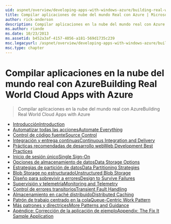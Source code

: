 ```yaml
---
uid: aspnet/overview/developing-apps-with-windows-azure/building-real-world-cloud-apps-with-windows-azure/index
title: Compilar aplicaciones de nube del mundo Real con Azure | Microsoft Docs
author: rick-anderson
description: Compilar aplicaciones en la nube del mundo real con Azure
ms.author: riande
ms.date: 10/23/2013
ms.assetid: b452a3af-4157-4056-a181-569d1735c239
msc.legacyurl: /aspnet/overview/developing-apps-with-windows-azure/building-real-world-cloud-apps-with-windows-azure
msc.type: chapter
---
```

<a name="building-real-world-cloud-apps-with-azure"></a><span data-ttu-id="5ac21-103">Compilar aplicaciones en la nube del mundo real con Azure</span><span class="sxs-lookup"><span data-stu-id="5ac21-103">Building Real World Cloud Apps with Azure</span></span>
====================
> <span data-ttu-id="5ac21-104">Compilar aplicaciones en la nube del mundo real con Azure</span><span class="sxs-lookup"><span data-stu-id="5ac21-104">Building Real World Cloud Apps with Azure</span></span>


- [<span data-ttu-id="5ac21-105">Introducción</span><span class="sxs-lookup"><span data-stu-id="5ac21-105">Introduction</span></span>](introduction.md)
- [<span data-ttu-id="5ac21-106">Automatizar todas las acciones</span><span class="sxs-lookup"><span data-stu-id="5ac21-106">Automate Everything</span></span>](automate-everything.md)
- [<span data-ttu-id="5ac21-107">Control de código fuente</span><span class="sxs-lookup"><span data-stu-id="5ac21-107">Source Control</span></span>](source-control.md)
- [<span data-ttu-id="5ac21-108">Integración y entrega continuas</span><span class="sxs-lookup"><span data-stu-id="5ac21-108">Continuous Integration and Delivery</span></span>](continuous-integration-and-continuous-delivery.md)
- [<span data-ttu-id="5ac21-109">Prácticas recomendadas de desarrollo web</span><span class="sxs-lookup"><span data-stu-id="5ac21-109">Web Development Best Practices</span></span>](web-development-best-practices.md)
- [<span data-ttu-id="5ac21-110">Inicio de sesión único</span><span class="sxs-lookup"><span data-stu-id="5ac21-110">Single Sign-On</span></span>](single-sign-on.md)
- [<span data-ttu-id="5ac21-111">Opciones de almacenamiento de datos</span><span class="sxs-lookup"><span data-stu-id="5ac21-111">Data Storage Options</span></span>](data-storage-options.md)
- [<span data-ttu-id="5ac21-112">Estrategias de partición de datos</span><span class="sxs-lookup"><span data-stu-id="5ac21-112">Data Partitioning Strategies</span></span>](data-partitioning-strategies.md)
- [<span data-ttu-id="5ac21-113">Blob Storage no estructurado</span><span class="sxs-lookup"><span data-stu-id="5ac21-113">Unstructured Blob Storage</span></span>](unstructured-blob-storage.md)
- [<span data-ttu-id="5ac21-114">Diseño para sobrevivir a errores</span><span class="sxs-lookup"><span data-stu-id="5ac21-114">Design to Survive Failures</span></span>](design-to-survive-failures.md)
- [<span data-ttu-id="5ac21-115">Supervisión y telemetría</span><span class="sxs-lookup"><span data-stu-id="5ac21-115">Monitoring and Telemetry</span></span>](monitoring-and-telemetry.md)
- [<span data-ttu-id="5ac21-116">Control de errores transitorios</span><span class="sxs-lookup"><span data-stu-id="5ac21-116">Transient Fault Handling</span></span>](transient-fault-handling.md)
- [<span data-ttu-id="5ac21-117">Almacenamiento en caché distribuido</span><span class="sxs-lookup"><span data-stu-id="5ac21-117">Distributed Caching</span></span>](distributed-caching.md)
- [<span data-ttu-id="5ac21-118">Patrón de trabajo centrado en la cola</span><span class="sxs-lookup"><span data-stu-id="5ac21-118">Queue-Centric Work Pattern</span></span>](queue-centric-work-pattern.md)
- [<span data-ttu-id="5ac21-119">Más patrones y directrices</span><span class="sxs-lookup"><span data-stu-id="5ac21-119">More Patterns and Guidance</span></span>](more-patterns-and-guidance.md)
- [<span data-ttu-id="5ac21-120">Apéndice: Corrección de la aplicación de ejemplo</span><span class="sxs-lookup"><span data-stu-id="5ac21-120">Appendix: The Fix It Sample Application</span></span>](the-fix-it-sample-application.md)
